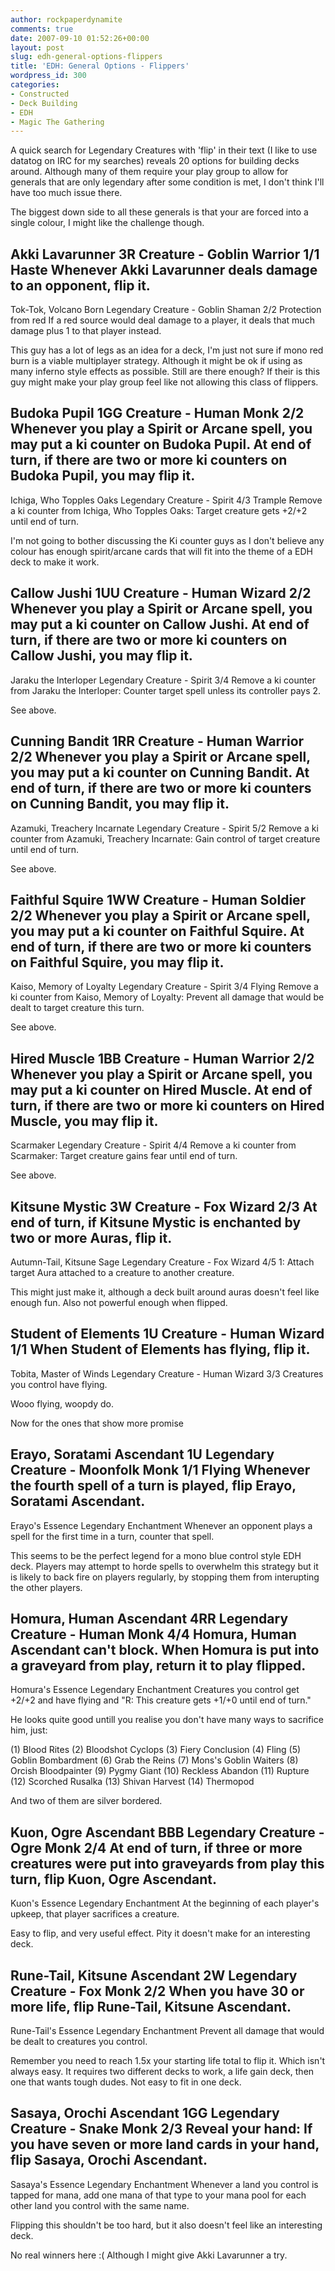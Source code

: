 ```yaml
---
author: rockpaperdynamite
comments: true
date: 2007-09-10 01:52:26+00:00
layout: post
slug: edh-general-options-flippers
title: 'EDH: General Options - Flippers'
wordpress_id: 300
categories:
- Constructed
- Deck Building
- EDH
- Magic The Gathering
---
```


A quick search for Legendary Creatures with 'flip' in their text (I like to use datatog on IRC for my searches) reveals 20 options for building decks around. Although many of them require your play group to allow for generals that are only legendary after some condition is met, I don't think I'll have too much issue there.

The biggest down side to all these generals is that your are forced into a single colour, I might like the challenge though.<!-- more -->

Akki Lavarunner 3R
Creature - Goblin Warrior
1/1
Haste
Whenever Akki Lavarunner deals damage to an opponent, flip it.
-----
Tok-Tok, Volcano Born
Legendary Creature - Goblin Shaman
2/2
Protection from red
If a red source would deal damage to a player, it deals that much damage plus 1 to that player instead.

This guy has a lot of legs as an idea for a deck, I'm just not sure if mono red burn is a viable multiplayer strategy. Although it might be ok if using as many inferno style effects as possible. Still are there enough? If their is this guy might make your play group feel like not allowing this class of flippers.

Budoka Pupil 1GG
Creature - Human Monk
2/2
Whenever you play a Spirit or Arcane spell, you may put a ki counter on Budoka Pupil.
At end of turn, if there are two or more ki counters on Budoka Pupil, you may flip it.
----
Ichiga, Who Topples Oaks
Legendary Creature - Spirit
4/3
Trample
Remove a ki counter from Ichiga, Who Topples Oaks: Target creature gets +2/+2 until end of turn.

I'm not going to bother discussing the Ki counter guys as I don't believe any colour has enough spirit/arcane cards that will fit into the theme of a EDH deck to make it work.

Callow Jushi 1UU
Creature - Human Wizard
2/2
Whenever you play a Spirit or Arcane spell, you may put a ki counter on Callow Jushi.
At end of turn, if there are two or more ki counters on Callow Jushi, you may flip it.
----
Jaraku the Interloper
Legendary Creature - Spirit
3/4
Remove a ki counter from Jaraku the Interloper: Counter target spell unless its controller pays 2.

See above.

Cunning Bandit 1RR
Creature - Human Warrior
2/2
Whenever you play a Spirit or Arcane spell, you may put a ki counter on Cunning Bandit.
At end of turn, if there are two or more ki counters on Cunning Bandit, you may flip it.
----
Azamuki, Treachery Incarnate
Legendary Creature - Spirit
5/2
Remove a ki counter from Azamuki, Treachery Incarnate: Gain control of target creature until end of turn.

See above.

Faithful Squire 1WW
Creature - Human Soldier
2/2
Whenever you play a Spirit or Arcane spell, you may put a ki counter on Faithful Squire.
At end of turn, if there are two or more ki counters on Faithful Squire, you may flip it.
-----
Kaiso, Memory of Loyalty
Legendary Creature - Spirit
3/4
Flying Remove a ki counter from Kaiso, Memory of Loyalty: Prevent all damage that would be dealt to target creature this turn.

See above.

Hired Muscle 1BB
Creature - Human Warrior
2/2
Whenever you play a Spirit or Arcane spell, you may put a ki counter on Hired Muscle.
At end of turn, if there are two or more ki counters on Hired Muscle, you may flip it.
----
Scarmaker
Legendary Creature - Spirit
4/4
Remove a ki counter from Scarmaker: Target creature gains fear until end of turn.

See above.

Kitsune Mystic 3W
Creature - Fox Wizard
2/3
At end of turn, if Kitsune Mystic is enchanted by two or more Auras, flip it.
-----
Autumn-Tail, Kitsune Sage
Legendary Creature - Fox Wizard
4/5
1: Attach target Aura attached to a creature to another creature.

This might just make it, although a deck built around auras doesn't feel like enough fun. Also not powerful enough when flipped.

Student of Elements 1U
Creature - Human Wizard
1/1
When Student of Elements has flying, flip it.
-----
Tobita, Master of Winds
Legendary Creature - Human Wizard
3/3
Creatures you control have flying.

Wooo flying, woopdy do.

Now for the ones that show more promise

Erayo, Soratami Ascendant 1U
Legendary Creature - Moonfolk Monk
1/1
Flying
Whenever the fourth spell of a turn is played, flip Erayo, Soratami Ascendant.
-----
Erayo's Essence Legendary Enchantment Whenever an opponent plays a spell for the first time in a turn, counter that spell.

This seems to be the perfect legend for a mono blue control style EDH deck. Players may attempt to horde spells to overwhelm this strategy but it is likely to back fire on players regularly, by stopping them from interupting the other players.

Homura, Human Ascendant 4RR
Legendary Creature - Human Monk
4/4
Homura, Human Ascendant can't block.
When Homura is put into a graveyard from play, return it to play flipped.
-----
Homura's Essence Legendary Enchantment Creatures you control get +2/+2 and have flying and "R: This creature gets +1/+0 until end of turn."

He looks quite good untill you realise you don't have many ways to sacrifice him, just:

(1) Blood Rites (2) Bloodshot Cyclops (3) Fiery Conclusion (4) Fling (5) Goblin Bombardment (6) Grab the Reins (7) Mons's Goblin Waiters (8) Orcish Bloodpainter (9) Pygmy Giant (10) Reckless Abandon (11) Rupture (12) Scorched Rusalka (13) Shivan Harvest (14) Thermopod

And two of them are silver bordered.

Kuon, Ogre Ascendant BBB
Legendary Creature - Ogre Monk
2/4
At end of turn, if three or more creatures were put into graveyards from play this turn, flip Kuon, Ogre Ascendant.
-----
Kuon's Essence
Legendary Enchantment
At the beginning of each player's upkeep, that player sacrifices a creature.

Easy to flip, and very useful effect. Pity it doesn't make for an interesting deck.

Rune-Tail, Kitsune Ascendant 2W
Legendary Creature - Fox Monk
2/2
When you have 30 or more life, flip Rune-Tail, Kitsune Ascendant.
-----
Rune-Tail's Essence
Legendary Enchantment
Prevent all damage that would be dealt to creatures you control.

Remember you need to reach 1.5x your starting life total to flip it. Which isn't always easy. It requires two different decks to work, a life gain deck, then one that wants tough dudes. Not easy to fit in one deck.

Sasaya, Orochi Ascendant 1GG
Legendary Creature - Snake Monk
2/3
Reveal your hand: If you have seven or more land cards in your hand, flip Sasaya, Orochi Ascendant.
-----
Sasaya's Essence
Legendary Enchantment
Whenever a land you control is tapped for mana, add one mana of that type to your mana pool for each other land you control with the same name.

Flipping this shouldn't be too hard, but it also doesn't feel like an interesting deck.

No real winners here :( Although I might give Akki Lavarunner a try.
